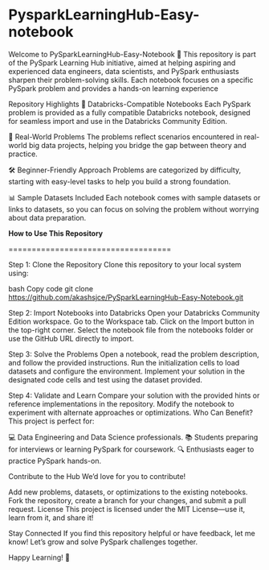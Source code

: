 # PysparkLearningHub-Easy-notebook

Welcome to PySparkLearningHub-Easy-Notebook 🚀
This repository is part of the PySpark Learning Hub initiative, aimed at helping aspiring and experienced data engineers, data scientists, and PySpark enthusiasts sharpen their problem-solving skills. Each notebook focuses on a specific PySpark problem and provides a hands-on learning experience

Repository Highlights
📘 Databricks-Compatible Notebooks
Each PySpark problem is provided as a fully compatible Databricks notebook, designed for seamless import and use in the Databricks Community Edition.

🎯 Real-World Problems
The problems reflect scenarios encountered in real-world big data projects, helping you bridge the gap between theory and practice.

🛠️ Beginner-Friendly Approach
Problems are categorized by difficulty, starting with easy-level tasks to help you build a strong foundation.

📊 Sample Datasets Included
Each notebook comes with sample datasets or links to datasets, so you can focus on solving the problem without worrying about data preparation.

**How to Use This Repository**

===================================

Step 1: Clone the Repository
Clone this repository to your local system using:

bash
Copy code
git clone https://github.com/akashsjce/PySparkLearningHub-Easy-Notebook.git  

Step 2: Import Notebooks into Databricks
Open your Databricks Community Edition workspace.
Go to the Workspace tab.
Click on the Import button in the top-right corner.
Select the notebook file from the notebooks folder or use the GitHub URL directly to import.

Step 3: Solve the Problems
Open a notebook, read the problem description, and follow the provided instructions.
Run the initialization cells to load datasets and configure the environment.
Implement your solution in the designated code cells and test using the dataset provided.

Step 4: Validate and Learn
Compare your solution with the provided hints or reference implementations in the repository.
Modify the notebook to experiment with alternate approaches or optimizations.
Who Can Benefit?
This project is perfect for:

💻 Data Engineering and Data Science professionals.
📚 Students preparing for interviews or learning PySpark for coursework.
🔍 Enthusiasts eager to practice PySpark hands-on.

Contribute to the Hub
We’d love for you to contribute!

Add new problems, datasets, or optimizations to the existing notebooks.
Fork the repository, create a branch for your changes, and submit a pull request.
License
This project is licensed under the MIT License—use it, learn from it, and share it!

Stay Connected
If you find this repository helpful or have feedback, let me know! Let’s grow and solve PySpark challenges together.

Happy Learning! 🚀
